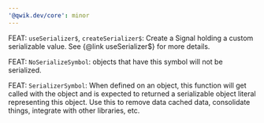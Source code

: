 ```yaml
---
'@qwik.dev/core': minor
---
```


FEAT: `useSerializer$`, `createSerializer$`: Create a Signal holding a custom serializable value. See {@link useSerializer$} for more details.

FEAT: `NoSerializeSymbol`: objects that have this symbol will not be serialized.

FEAT: `SerializerSymbol`: When defined on an object, this function will get called with the object and is expected to returned a serializable object literal representing this object. Use this to remove data cached data, consolidate things, integrate with other libraries, etc.
